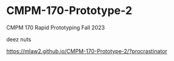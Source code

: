 # CMPM-170-Prototype-2
CMPM 170 Rapid Prototyping
Fall 2023

deez nuts

https://mlaw2.github.io/CMPM-170-Prototype-2/?procrastinator
